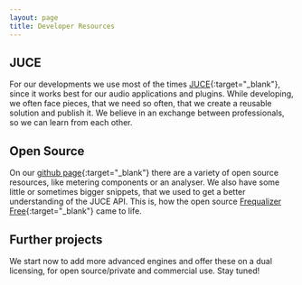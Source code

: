 ```yaml
---
layout: page
title: Developer Resources
---
```


## JUCE

For our developments we use most of the times [JUCE](https://juce.com){:target="_blank"}, since it works best for our audio applications and plugins.
While developing, we often face pieces, that we need so often, that we create a reusable solution and publish it. We believe in an exchange between professionals, so we can learn from each other.

## Open Source

On our [github page](https://github.com/ffAudio/){:target="_blank"} there are a variety of open source resources, like metering components or an analyser.
We also have some little or sometimes bigger snippets, that we used to get a better understanding of the JUCE API. This is, how the open source [Frequalizer Free](https://github.com/ffAudio/Frequalizer/){:target="_blank"} came to life.

## Further projects

We start now to add more advanced engines and offer these on a dual licensing, for open source/private and commercial use. Stay tuned!


